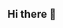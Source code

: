 ## Hi there 👋

<!--

I’m Thierry, CTO at Edifitek for 11 years, leading a talented team of developers and driving innovative solutions for SMEs. With a strong background in back-end and front-end development, I specialize in building efficient systems tailored to business needs. I specialize in creating efficient solutions for SMEs, including ERP systems, custom software, and e-commerce platforms.

💼 Current Projects:
	•	ERP for home builders
	•	Software for thermal studies
	•	E-commerce platform for used ophthalmology equipment
	•	Showcasing websites

🔧 Tech Stack:
	•	Languages: PHP, JavaScript, HTML, CSS, SQL
	•	Frameworks & Tools: Symfony, CodeIgniter, Twig, Highcharts
	•	Infrastructure: Proxmox, Debian, Apache, PHP, MariaDB
	•	Version Control: Git

🔍 What I’m Learning:
I’m currently delving into DevOps practices to expand my skill set and improve server reliability.

📫 Let’s connect:
Feel free to reach out for collaborations or just to say hi!
